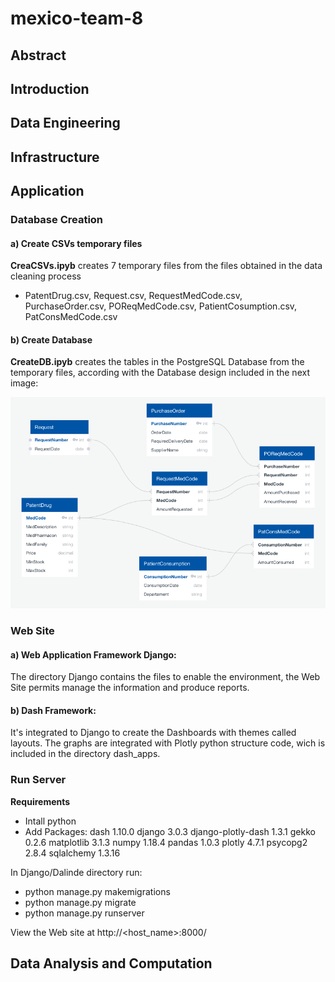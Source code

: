 # mexico-team-8
## Abstract
## Introduction
## Data Engineering
## Infrastructure
## Application
### Database Creation
#### a) Create CSVs temporary files

**CreaCSVs.ipyb** creates 7 temporary files from the files obtained in the data cleaning process
- PatentDrug.csv, Request.csv, RequestMedCode.csv, PurchaseOrder.csv, POReqMedCode.csv, PatientCosumption.csv, PatConsMedCode.csv

#### b) Create Database

**CreateDB.ipyb** creates the tables in the PostgreSQL Database from the temporary files, according with the Database design included in the next image:

![alt text](CreateCSVsDB/DB%20design.png "Database")

### Web Site
#### a) Web Application Framework Django:
The directory Django contains the files to enable the environment, the Web Site permits manage the information and produce reports.

#### b) Dash Framework:
It's integrated to Django to create the Dashboards with themes called layouts. The graphs are integrated with Plotly python structure code, wich is included in the directory dash_apps.

### Run Server

**Requirements**
- Intall python
- Add Packages:
dash                      1.10.0
django                    3.0.3
django-plotly-dash        1.3.1
gekko                     0.2.6
matplotlib                3.1.3
numpy                     1.18.4
pandas                    1.0.3
plotly                    4.7.1
psycopg2                  2.8.4
sqlalchemy                1.3.16

In Django/Dalinde directory run:
- python manage.py makemigrations
- python manage.py migrate
- python manage.py runserver

View the Web site at http://<host_name>:8000/

## Data Analysis and Computation

